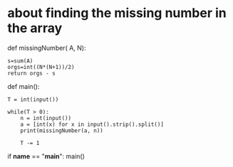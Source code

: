 # about finding the missing number in the array
def missingNumber( A, N):
    
    s=sum(A)
    orgs=int((N*(N+1))/2)
    return orgs - s

def main():

    T = int(input())

    while(T > 0):
        n = int(input())
        a = [int(x) for x in input().strip().split()]
        print(missingNumber(a, n))

        T -= 1


if __name__ == "__main__":
    main()
